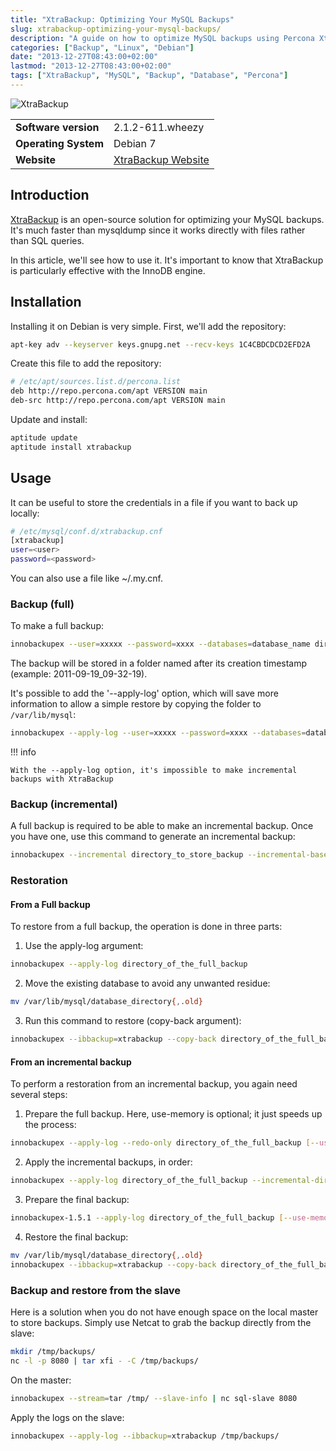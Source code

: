 ```yaml
---
title: "XtraBackup: Optimizing Your MySQL Backups"
slug: xtrabackup-optimizing-your-mysql-backups/
description: "A guide on how to optimize MySQL backups using Percona XtraBackup, including installation, full backups, incremental backups, and restoration procedures."
categories: ["Backup", "Linux", "Debian"]
date: "2013-12-27T08:43:00+02:00"
lastmod: "2013-12-27T08:43:00+02:00"
tags: ["XtraBackup", "MySQL", "Backup", "Database", "Percona"]
---
```


![XtraBackup](../../../static/images/percona-xtrabackup-logo.avif)


|||
|-|-|
| **Software version** | 2.1.2-611.wheezy |
| **Operating System** | Debian 7 |
| **Website** | [XtraBackup Website](https://www.percona.com/doc/percona-xtrabackup/) |


## Introduction

[XtraBackup](https://www.percona.com/doc/percona-xtrabackup/) is an open-source solution for optimizing your MySQL backups. It's much faster than mysqldump since it works directly with files rather than SQL queries.

In this article, we'll see how to use it. It's important to know that XtraBackup is particularly effective with the InnoDB engine.

## Installation

Installing it on Debian is very simple. First, we'll add the repository:

```bash
apt-key adv --keyserver keys.gnupg.net --recv-keys 1C4CBDCDCD2EFD2A
```

Create this file to add the repository:

```bash
# /etc/apt/sources.list.d/percona.list
deb http://repo.percona.com/apt VERSION main
deb-src http://repo.percona.com/apt VERSION main
```

Update and install:

```bash
aptitude update
aptitude install xtrabackup
```

## Usage

It can be useful to store the credentials in a file if you want to back up locally:

```bash
# /etc/mysql/conf.d/xtrabackup.cnf
[xtrabackup]
user=<user>
password=<password>
```

You can also use a file like ~/.my.cnf.

### Backup (full)

To make a full backup:

```bash
innobackupex --user=xxxxx --password=xxxx --databases=database_name directory_to_store_backup
```

The backup will be stored in a folder named after its creation timestamp (example: 2011-09-19_09-32-19).

It's possible to add the '--apply-log' option, which will save more information to allow a simple restore by copying the folder to `/var/lib/mysql`:

```bash
innobackupex --apply-log --user=xxxxx --password=xxxx --databases=database_name directory_to_store_backup
```

!!! info

    With the --apply-log option, it's impossible to make incremental backups with XtraBackup

### Backup (incremental)

A full backup is required to be able to make an incremental backup. Once you have one, use this command to generate an incremental backup:

```bash
innobackupex --incremental directory_to_store_backup --incremental-basedir=directory_containing_the_full --user=root --password=xxxxx
```

### Restoration

#### From a Full backup

To restore from a full backup, the operation is done in three parts:

1. Use the apply-log argument:

```bash
innobackupex --apply-log directory_of_the_full_backup
```

2. Move the existing database to avoid any unwanted residue:

```bash
mv /var/lib/mysql/database_directory{,.old}
```

3. Run this command to restore (copy-back argument):

```bash
innobackupex --ibbackup=xtrabackup --copy-back directory_of_the_full_backup
```

#### From an incremental backup

To perform a restoration from an incremental backup, you again need several steps:

1. Prepare the full backup. Here, use-memory is optional; it just speeds up the process:

```bash
innobackupex --apply-log --redo-only directory_of_the_full_backup [--use-memory=1G] --user=root --password=xxxxx
```

2. Apply the incremental backups, in order:

```bash
innobackupex --apply-log directory_of_the_full_backup --incremental-dir=directory_of_the_incremental_backup [--use-memory=1G] --user=root --password=xxxxx
```

3. Prepare the final backup:

```bash
innobackupex-1.5.1 --apply-log directory_of_the_full_backup [--use-memory=1G] --user=root --password=xxxxx
```

4. Restore the final backup:

```bash
mv /var/lib/mysql/database_directory{,.old}
innobackupex --ibbackup=xtrabackup --copy-back directory_of_the_full_backup
```

### Backup and restore from the slave

Here is a solution when you do not have enough space on the local master to store backups. Simply use Netcat to grab the backup directly from the slave:

```bash
mkdir /tmp/backups/
nc -l -p 8080 | tar xfi - -C /tmp/backups/
```

On the master:

```bash
innobackupex --stream=tar /tmp/ --slave-info | nc sql-slave 8080
```

Apply the logs on the slave:

```bash
innobackupex --apply-log --ibbackup=xtrabackup /tmp/backups/
```
